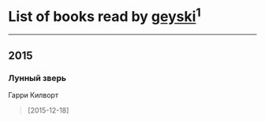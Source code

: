 # List of books read by [geyski](https://vk.com/geyski)<sup>1</sup>
---

## 2015

### Лунный зверь
Гарри Килворт
> [2015-12-18] 



